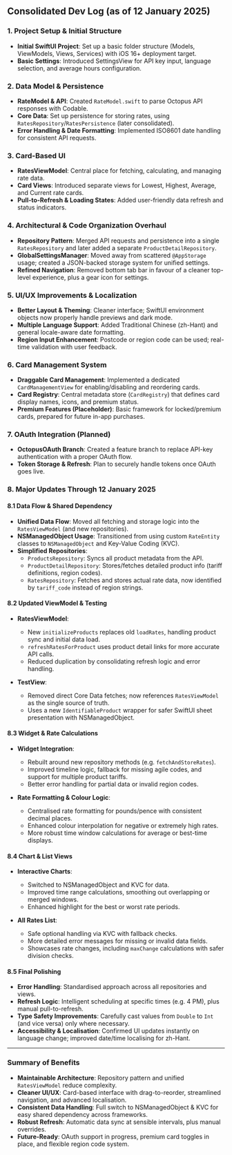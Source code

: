 ## Consolidated Dev Log (as of 12 January 2025)

### 1. Project Setup & Initial Structure
- **Initial SwiftUI Project**: Set up a basic folder structure (Models, ViewModels, Views, Services) with iOS 16+ deployment target.  
- **Basic Settings**: Introduced SettingsView for API key input, language selection, and average hours configuration.  

### 2. Data Model & Persistence
- **RateModel & API**: Created `RateModel.swift` to parse Octopus API responses with Codable.  
- **Core Data**: Set up persistence for storing rates, using `RatesRepository`/`RatesPersistence` (later consolidated).  
- **Error Handling & Date Formatting**: Implemented ISO8601 date handling for consistent API requests.  

### 3. Card-Based UI
- **RatesViewModel**: Central place for fetching, calculating, and managing rate data.  
- **Card Views**: Introduced separate views for Lowest, Highest, Average, and Current rate cards.  
- **Pull-to-Refresh & Loading States**: Added user-friendly data refresh and status indicators.  

### 4. Architectural & Code Organization Overhaul
- **Repository Pattern**: Merged API requests and persistence into a single `RatesRepository` and later added a separate `ProductDetailRepository`.  
- **GlobalSettingsManager**: Moved away from scattered `@AppStorage` usage; created a JSON-backed storage system for unified settings.  
- **Refined Navigation**: Removed bottom tab bar in favour of a cleaner top-level experience, plus a gear icon for settings.  

### 5. UI/UX Improvements & Localization
- **Better Layout & Theming**: Cleaner interface; SwiftUI environment objects now properly handle previews and dark mode.  
- **Multiple Language Support**: Added Traditional Chinese (zh-Hant) and general locale-aware date formatting.  
- **Region Input Enhancement**: Postcode or region code can be used; real-time validation with user feedback.  

### 6. Card Management System
- **Draggable Card Management**: Implemented a dedicated `CardManagementView` for enabling/disabling and reordering cards.  
- **Card Registry**: Central metadata store (`CardRegistry`) that defines card display names, icons, and premium status.  
- **Premium Features (Placeholder)**: Basic framework for locked/premium cards, prepared for future in-app purchases.  

### 7. OAuth Integration (Planned)
- **OctopusOAuth Branch**: Created a feature branch to replace API-key authentication with a proper OAuth flow.  
- **Token Storage & Refresh**: Plan to securely handle tokens once OAuth goes live.  

### 8. Major Updates Through 12 January 2025

#### 8.1 Data Flow & Shared Dependency
- **Unified Data Flow**: Moved all fetching and storage logic into the `RatesViewModel` (and new repositories).  
- **NSManagedObject Usage**: Transitioned from using custom `RateEntity` classes to `NSManagedObject` and Key-Value Coding (KVC).  
- **Simplified Repositories**:  
  - `ProductsRepository`: Syncs all product metadata from the API.  
  - `ProductDetailRepository`: Stores/fetches detailed product info (tariff definitions, region codes).  
  - `RatesRepository`: Fetches and stores actual rate data, now identified by `tariff_code` instead of region strings.

#### 8.2 Updated ViewModel & Testing
- **RatesViewModel**:  
  - New `initializeProducts` replaces old `loadRates`, handling product sync and initial data load.  
  - `refreshRatesForProduct` uses product detail links for more accurate API calls.  
  - Reduced duplication by consolidating refresh logic and error handling.  

- **TestView**:  
  - Removed direct Core Data fetches; now references `RatesViewModel` as the single source of truth.  
  - Uses a new `IdentifiableProduct` wrapper for safer SwiftUI sheet presentation with NSManagedObject.  

#### 8.3 Widget & Rate Calculations
- **Widget Integration**:  
  - Rebuilt around new repository methods (e.g. `fetchAndStoreRates`).  
  - Improved timeline logic, fallback for missing agile codes, and support for multiple product tariffs.  
  - Better error handling for partial data or invalid region codes.

- **Rate Formatting & Colour Logic**:  
  - Centralised rate formatting for pounds/pence with consistent decimal places.  
  - Enhanced colour interpolation for negative or extremely high rates.  
  - More robust time window calculations for average or best-time displays.

#### 8.4 Chart & List Views
- **Interactive Charts**:  
  - Switched to NSManagedObject and KVC for data.  
  - Improved time range calculations, smoothing out overlapping or merged windows.  
  - Enhanced highlight for the best or worst rate periods.  

- **All Rates List**:  
  - Safe optional handling via KVC with fallback checks.  
  - More detailed error messages for missing or invalid data fields.  
  - Showcases rate changes, including `maxChange` calculations with safer division checks.

#### 8.5 Final Polishing
- **Error Handling**: Standardised approach across all repositories and views.  
- **Refresh Logic**: Intelligent scheduling at specific times (e.g. 4 PM), plus manual pull-to-refresh.  
- **Type Safety Improvements**: Carefully cast values from `Double` to `Int` (and vice versa) only where necessary.  
- **Accessibility & Localisation**: Confirmed UI updates instantly on language change; improved date/time localising for zh-Hant.  

---

### Summary of Benefits
- **Maintainable Architecture**: Repository pattern and unified `RatesViewModel` reduce complexity.  
- **Cleaner UI/UX**: Card-based interface with drag-to-reorder, streamlined navigation, and advanced localisation.  
- **Consistent Data Handling**: Full switch to NSManagedObject & KVC for easy shared dependency across frameworks.  
- **Robust Refresh**: Automatic data sync at sensible intervals, plus manual overrides.  
- **Future-Ready**: OAuth support in progress, premium card toggles in place, and flexible region code system.